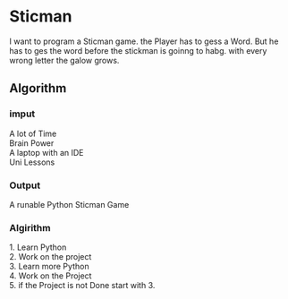 <h1>Sticman</h1>
<p> I want to program a Sticman game. the Player has to gess a Word. But he has to ges the word before the stickman is goinng to habg. with every wrong letter the galow grows. </p>
<h2>Algorithm</h2>

<h3>imput</h3>
A lot of Time <br />
Brain Power<br />
A laptop with an IDE<br />
Uni Lessons<br />

<h3>Output</h3>
A runable Python Sticman Game

<h3>Algirithm</h3>
1. Learn Python<br />
2. Work on the project<br />
3. Learn more Python<br />
4. Work on the Project<br />
5. if the Project is not Done start with 3.<br />

